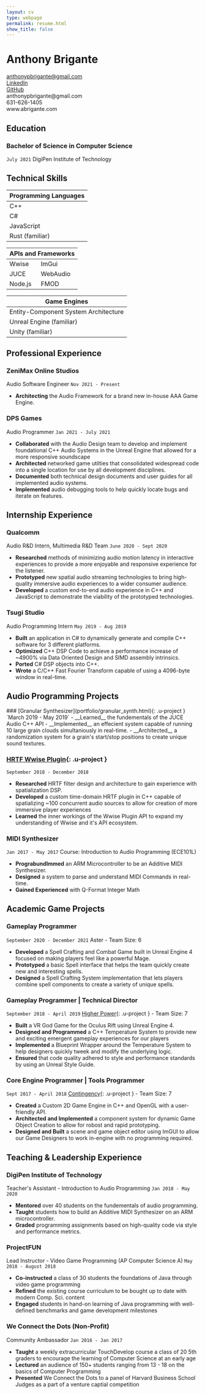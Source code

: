 ```yaml
---
layout: cv
type: webpage
permalink: resume.html
show_title: false
---
```


# Anthony Brigante

<div class="screen-only Grid Grid--gutters large-Grid--fit u-textCenter u-contactInfo">
  <div class="Grid-cell">
    <a href="mailto:anthonyprbrigante@gmail.com" >anthonypbrigante@gmail.com</a>
  </div>
  <div class="Grid-cell">
    <a class="screen-only" href="https://www.linkedin.com/in/apbrigante">LinkedIn</a>
  </div>
  <div class="Grid-cell">
    <a class="screen-only" href="https://www.github.com/abrigante1">GitHub</a>
  </div>
</div>
<div class="print-only Grid Grid--gutters large-Grid--fit u-textCenter u-contactInfo">
  <div class="Grid-cell">
    anthonypbrigante@gmail.com
  </div>
  <div class="Grid-cell">
    631-626-1405
  </div>
  <div class="Grid-cell">
    www.abrigante.com
  </div>
</div>

## Education

### Bachelor of Science in Computer Science
`July 2021` 
DigiPen Institute of Technology

## Technical Skills

<div class="Grid Grid--gutters u-fontScalar center-grid">
  <div class="Grid-cell Grid-cell--centerText center-grid">
    <table class="tg">
    <thead>
      <tr>
        <th class="tg-u0o7">Programming Languages</th>
      </tr>
    </thead>
    <tbody>
      <tr>
        <td class="tg-baqh">C++</td>
      </tr>
      <tr>
        <td class="tg-baqh">C#</td>
      </tr>
      <tr>
        <td class="tg-baqh">JavaScript</td>
      </tr>
      <tr>
        <td class="tg-baqh">Rust (familiar)</td>
      </tr>
    </tbody> 
    </table>
  </div>
  <div class="Grid-cell Grid-cell--centerText">
    <table class="tg">
    <thead>
      <tr>
        <th class="tg-u0o7" colspan="2">APIs and Frameworks</th>
      </tr>
    </thead>
    <tbody>
      <tr>
        <td class="tg-0pky">Wwise</td>
        <td class="tg-0pky">ImGui</td>
      </tr>
      <tr>
        <td class="tg-0pky">JUCE</td>
        <td class="tg-0pky">WebAudio</td>
      </tr>
      <tr>
        <td class="tg-0pky">Node.js</td>
        <td class="tg-0pky">FMOD</td>
      </tr>
    </tbody>
    </table>
  </div>
  <div class="Grid-cell Grid-cell--centerText">
    <table class="tg">
    <thead>
      <tr>
        <th class="tg-u0o7">Game Engines</th>
      </tr>
    </thead>
    <tbody>
      <tr>
        <td class="tg-0pky">Entity-Component System Architecture</td>
      </tr>
      <tr>
        <td class="tg-0pky">Unreal Engine (familiar)</td>
      </tr>
      <tr>
        <td class="tg-0pky">Unity (familiar)</td>
      </tr>
    </tbody>
    </table>
  </div>
</div>

## Professional Experience

### ZeniMax Online Studios
Audio Software Engineer
`Nov 2021 - Present`
- __Architecting__ the Audio Framework for a brand new in-house AAA Game Engine.

### DPS Games
Audio Programmer
`Jan 2021 - July 2021`
- __Collaborated__ with the Audio Design team to develop and implement foundational C++ Audio Systems in the Unreal Engine that
allowed for a more responsive soundscape
- __Architected__ networked game utilties that consolidated widespread code into a single location for use by all development disciplines.
- __Documented__ both technical design documents and user guides for all implemented audio systems.
- __Implemented__ audio debugging tools to help quickly locate bugs and iterate on features.

## Internship Experience

### Qualcomm
Audio R&D Intern, Multimedia R&D Team
`June 2020 - Sept 2020`
- __Researched__ methods of minimizing audio motion latency in interactive experiences to provide a more enjoyable and responsive experience for the listener.
- __Prototyped__ new spatial audio streaming technologies to bring high-quality immersive audio experiences to a wider consumer audience.
- __Developed__ a custom end-to-end audio experience in C++ and JavaScript to demonstrate the viability of the prototyped technologies.

### Tsugi Studio
Audio Programming Intern
`May 2019 - Aug 2019`


- __Built__ an application in C# to dynamically generate and compile C++ software for 3 different platforms.
- __Optimized__ C++ DSP Code to achieve a performance increase of ~4900% via Data Oriented Design and SIMD assembly intrinsics.
- __Ported__ C# DSP objects into C++.
- __Wrote__ a C/C++ Fast Fourier Transform capable of using a 4096-byte window in real-time.

## Audio Programming Projects

<div class="disabled-print" markdown="1"> 
### [Granular Synthesizer](portfolio/granular_synth.html){: .u-project }
`March 2019 - May 2019`
- __Learned__ the fundementals of the JUCE Audio C++ API
- __Implemented__ an effecient system capable of running 10 large grain clouds simultaniously in real-time.
- __Architected__ a randomization system for a grain's start/stop positions to create unique sound textures.
</div>

### [HRTF Wwise Plugin](portfolio/HRTF.html){: .u-project }
`September 2018 - December 2018` 
- __Researched__ HRTF filter design and architecture to gain experience with spatialization DSP. 
- __Developed__ a custom time-domain HRTF plugin in C++ capable of spatializing ~100 concurrent audio sources to allow for creation of more immersive player experiences
- __Learned__ the inner workings of the Wwise Plugin API to expand my understanding of Wwise and it's API ecosystem.

### MIDI Synthesizer
`Jan 2017 - May 2017`
Course: Introduction to Audio Programming (ECE101L)
- __Prograbundlmmed__ an ARM Microcontroller to be an Additive MIDI Synthesizer.
- __Designed__  a system to parse and understand MIDI Commands in real-time.
- __Gained Experienced__ with Q-Format Integer Math

<div class="disabled-print" markdown="1"> 

## Academic Game Projects 

### Gameplay Programmer
`September 2020 - December 2021`
Aster - Team Size: 6
- __Developed__ a Spell Crafting and Combat Game built in Unreal Engine 4 focused on making players feel like a powerful Mage.
- __Prototyped__ a basic Spell interface that helps the team quickly create new and interesting spells.
- __Designed__ a Spell Crafting System implementation that lets players combine spell components to create a variety of unique spells.

### Gameplay Programmer | Technical Director
`September 2018 - April 2019`
[Higher Power](portfolio/HigherPower.html){: .u-project } - Team Size: 7

- __Built__ a VR God Game for the Oculus Rift using Unreal Engine 4.
- __Designed and Programmed__ a C++ Temperature System to provide new and exciting emergent gameplay experiences for our players
- __Implemented__ a Blueprint Wrapper around the Temperature System to help designers quickly tweek and modify the underlying logic.
- __Ensured__ that code quality adhered to style and performance standards by using an Unreal Style Guide.

### Core Engine Programmer | Tools Programmer
`Sept 2017 - April 2018`
[Contingency](portfolio/ember_editor.html){: .u-project } - Team Size: 7

- __Created__ a Custom 2D Game Engine in C++ and OpenGL with a user-friendly API.
- __Architected and Implemented__ a component system for dynamic Game Object Creation to allow for robost and rapid prototyping.
- __Designed and Built__ a scene and game object editor using ImGUI to allow our Game Designers to work in-engine with no programming required.

## Teaching & Leadership Experience

### DigiPen Institute of Technology
Teacher's Assistant - Introduction to Audio Programming
`Jan 2018 - May 2020`
- __Mentored__ over 40 students on the fundementals of audio programming.
- __Taught__ students how to build an Additive MIDI Synthesizer on an ARM microcontroller.
- __Graded__ programming assignments based on high-quality code via style and performance metrics.

### ProjectFUN 
Lead Instructor - Video Game Programming (AP Computer Science A)
`May 2018 - August 2018`
- __Co-instructed__ a class of 30 students the foundations of Java through video game programming 
- __Refined__ the existing course curriculum to be bought up to date with modern Comp. Sci. content
- __Engaged__ students in hand-on learning of Java programming with well-defined benchmarks and game development milestones

### We Connect the Dots (Non-Profit)
Community Ambassador
`Jan 2016 - Jan 2017`
- __Taught__ a weekly extracurricular TouchDevelop course a class of 20 5th graders to encourage the learning of
Computer Science at an early age
- __Lectured__ an audience of 150+ students ranging from 13 - 18 on the basics of Computer Programming
- __Presented__ We Connect the Dots to a panel of Harvard Business School Judges as a part of a venture captial competition

</div>